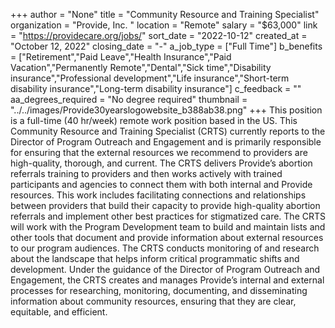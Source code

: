 +++
author = "None"
title = "Community Resource and Training Specialist"
organization = "Provide, Inc. "
location = "Remote"
salary = "$63,000"
link = "https://providecare.org/jobs/"
sort_date = "2022-10-12"
created_at = "October 12, 2022"
closing_date = "-"
a_job_type = ["Full Time"]
b_benefits = ["Retirement","Paid Leave","Health Insurance","Paid Vacation","Permanently Remote","Dental","Sick time","Disability insurance","Professional development","Life insurance","Short-term disability insurance","Long-term disability insurance"]
c_feedback = ""
aa_degrees_required = "No degree required"
thumbnail = "../../images/Provide30yearslogowebsite_b388ab38.png"
+++
This position is a full-time (40 hr/week) remote work position based in the US.  This Community Resource and Training Specialist (CRTS) currently reports to the Director of Program Outreach and Engagement and is primarily responsible for ensuring that the external resources we recommend to providers are high-quality, thorough, and current.  The CRTS delivers Provide’s abortion referrals training to providers and then works actively with trained participants and agencies to connect them with both internal and Provide resources.  This work includes facilitating connections and relationships between providers that build their capacity to provide high-quality abortion referrals and implement other best practices for stigmatized care.  The CRTS will work with the Program Development team to build and maintain lists and other tools that document and provide information about external resources to our program audiences.  The CRTS conducts monitoring of and research about the landscape that helps inform critical programmatic shifts and development. Under the guidance of the Director of Program Outreach and Engagement, the CRTS creates and manages Provide’s internal and external processes for researching, monitoring, documenting, and disseminating information about community resources, ensuring that they are clear, equitable, and efficient. 